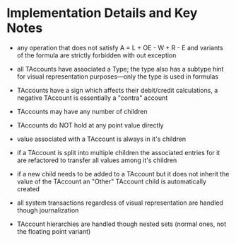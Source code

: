 Implementation Details and Key Notes
====================================

 - any operation that does not satisfy A = L + OE - W + R - E and variants of 
   the formula are strictly forbidden with out exception

 - all TAccounts have associated a Type; the type also has a subtype hint for
   visual representation purposes—only the type is used in formulas

 - TAccounts have a sign which affects their debit/credit calculations, a 
   negative TAccount is essentially a "contra" account

 - TAccounts may have any number of children

 - TAccounts do NOT hold at any point value directly

 - value associated with a TAccount is always in it's children

 - if a TAccount is split into multiple children the associated entries for it 
   are refactored to transfer all values among it's children

 - if a new child needs to be added to a TAccount but it does not inherit the 
   value of the TAccount an "Other" TAccount child is automatically created

 - all system transactions regardless of visual representation are handled 
   though journalization

 - TAccount hierarchies are handled though nested sets (normal ones, not the 
   floating point variant)

